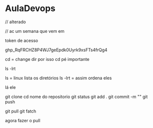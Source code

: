 # AulaDevops

// alterado

// ac um semana que vem em 

token de acesso

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


cd = change dir por isso cd pé importante

ls -lrt

ls = linux lista os diretórios 
ls -lrt = assim ordena eles

lá ele


git clone 
cd nome do repositorio 
git status 
git add . 
git commit -m ""
git push 

git pull 
git fatch

agora fazer o pull
